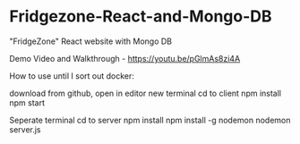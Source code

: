 # Fridgezone-React-and-Mongo-DB
"FridgeZone" React website with Mongo DB

Demo Video and Walkthrough - https://youtu.be/pGlmAs8zi4A

How to use until I sort out docker:

download from github, open in editor
new terminal
cd to client
npm install
npm start

Seperate terminal
cd to server
npm install
npm install -g nodemon
nodemon server.js

